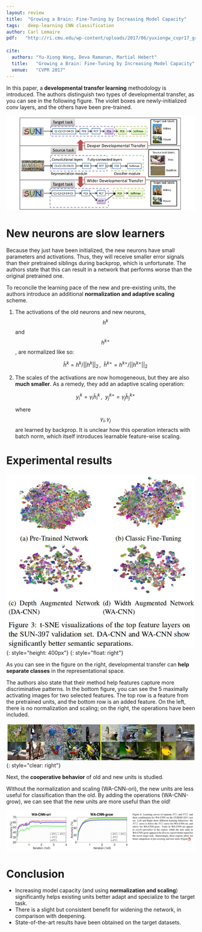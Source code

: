```yaml
---
layout: review
title:  "Growing a Brain: Fine-Tuning by Increasing Model Capacity"
tags:   deep-learning CNN classification
author: Carl Lemaire
pdf:   "http://ri.cmu.edu/wp-content/uploads/2017/06/yuxiongw_cvpr17_growingcnn.pdf"

cite:
  authors: "Yu-Xiong Wang, Deva Ramanan, Martial Hebert"
  title:   "Growing a Brain: Fine-Tuning by Increasing Model Capacity"
  venue:   "CVPR 2017"
---
```


In this paper, a **developmental transfer learning** methodology is introduced. The authors distinguish two types of developmental transfer, as you can see in the following figure. The violet boxes are newly-initialized conv layers, and the others have been pre-trained.

![](/article/images/growing-a-brain/figue1.jpg)

# New neurons are slow learners

Because they just have been initialized, the new neurons have small parameters and activations. Thus, they will receive smaller error signals than their pretrained siblings during backprop, which is unfortunate. The authors state that this can result in a network that performs worse than the original pretrained one.

To reconcile the learning pace of the new and pre-existing units, the authors introduce an additional **normalization and adaptive scaling** scheme.

1. The activations of the old neurons and new neurons, $$ h^k $$ and $$ h^{k+} $$, are normalized like so:

   $$ \hat{h}^k = h^k /||h^k||_2 \,, \enspace \hat{h}^{k+} = h^{k+} /||h^{k+}||_2 $$

2. The scales of the activations are now homogeneous, but they are also **much smaller**. As a remedy, they add an adaptive scaling operation:

   $$ y^k_i = \gamma_i \hat{h}^k_i \,, \enspace y^{k+}_j = \gamma_j \hat{h}^{k+}_j $$

   where $$ \gamma_i, \gamma_j $$ are learned by backprop. It is unclear how this operation interacts with batch norm, which itself introduces learnable feature-wise scaling.

# Experimental results

![](/article/images/growing-a-brain/fig3.jpg){: style="height: 400px"}
{: style="float: right"}

As you can see in the figure on the right, developmental transfer can **help separate classes** in the representational space.

The authors also state that their method help features capture more discriminative patterns. In the bottom figure, you can see the 5 maximally activating images for two selected features. The top row is a feature from the pretrained units, and the bottom row is an added feature. On the left, there is no normalization and scaling; on the right, the operations have been included.

![](/article/images/growing-a-brain/fig7.jpg)
{: style="clear: right"}

Next, the **cooperative behavior** of old and new units is studied.

Without the normalization and scaling (WA-CNN-ori), the new units are less useful for classification than the old. By adding the operations (WA-CNN-grow), we can see that the new units are more useful than the old!

![](/article/images/growing-a-brain/fig6-2.jpg)

# Conclusion

* Increasing model capacity (and using **normalization and scaling**) significantly helps existing units better adapt and specialize to the target task.
* There is a slight but consistent benefit for widening the network, in comparison with deepening.
* State-of-the-art results have been obtained on the target datasets.
